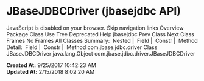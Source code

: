 # JBaseJDBCDriver (jbasejdbc   API)

JavaScript is disabled on your browser. Skip navigation links Overview Package Class Use Tree Deprecated Help jbasejdbc Prev Class Next Class Frames No Frames All Classes Summary:  Nested |  Field |  Constr |  Method Detail:  Field |  Constr |  Method com.jbase.jdbc.driver Class JBaseJDBCDriver java.lang.Object com.jbase.jdbc.driver.JBaseJDBCDriver   

**Created At:** 9/25/2017 10:42:23 AM  
**Updated At:** 2/15/2018 8:02:20 AM  

